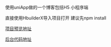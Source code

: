 使用uniApp做的一个博客包括H5 小程序端

直接使用HbuilderX导入项目打开 建议先npm install

[项目预览地址](https://uni.coderm.club)

[后台代码地址](https://github.com/MotainZhang/blogServer)
